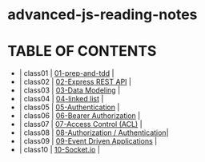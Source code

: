 # advanced-js-reading-notes

# TABLE OF CONTENTS 

- | class01 | [01-prep-and-tdd](https://github.com/neveenaburomman/advanced-js-reading-notes/blob/main/01-prep-and-tdd.md) |
- | class02 | [02-Express REST API](https://github.com/neveenaburomman/advanced-js-reading-notes/blob/main/02-Express%20REST%20API.md) |
- | class03 | [03-Data Modeling](https://github.com/neveenaburomman/advanced-js-reading-notes/blob/main/03-Data%20Modeling) |
- | class04 | [04-linked list](https://github.com/neveenaburomman/advanced-js-reading-notes/blob/main/04-linked%20list.md) |
- | class05 | [05-Authentication](https://github.com/neveenaburomman/advanced-js-reading-notes/blob/main/05-Authentication.md) |
- | class06 | [06-Bearer Authorization](https://github.com/neveenaburomman/advanced-js-reading-notes/blob/main/06-Bearer%20Authorization.md) |
- | class07 | [07-Access Control (ACL)](https://github.com/neveenaburomman/advanced-js-reading-notes/blob/main/07-Access%20Control%20(ACL).md) |
- | class08 | [08-Authorization / Authentication](https://github.com/neveenaburomman/advanced-js-reading-notes/blob/main/08-Authorization%20%7C%20Authentication.md)|
- | class09 | [09-Event Driven Applications](https://github.com/neveenaburomman/advanced-js-reading-notes/blob/main/09-Event%20Driven%20Applications.md) |
- | class10 | [10-Socket.io](https://github.com/neveenaburomman/advanced-js-reading-notes/blob/main/10-Socket.io.md) |


